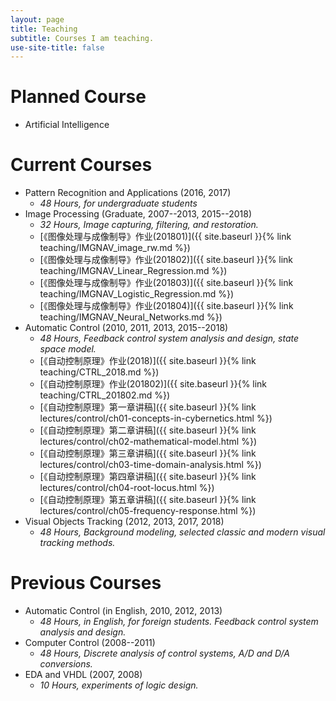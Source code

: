 ```yaml
---
layout: page
title: Teaching
subtitle: Courses I am teaching.
use-site-title: false
---
```


# Planned Course

- Artificial Intelligence

# Current Courses

- Pattern Recognition and Applications (2016, 2017)
  + *48 Hours, for undergraduate students*
- Image Processing (Graduate, 2007--2013, 2015--2018)
  + *32 Hours, Image capturing, filtering, and restoration.*
  + [《图像处理与成像制导》作业(201801)]({{ site.baseurl }}{% link teaching/IMGNAV_image_rw.md %})
  + [《图像处理与成像制导》作业(201802)]({{ site.baseurl }}{% link teaching/IMGNAV_Linear_Regression.md %})
  + [《图像处理与成像制导》作业(201803)]({{ site.baseurl }}{% link teaching/IMGNAV_Logistic_Regression.md %})
  + [《图像处理与成像制导》作业(201804)]({{ site.baseurl }}{% link teaching/IMGNAV_Neural_Networks.md %})
- Automatic Control (2010, 2011, 2013, 2015--2018)
  + *48 Hours, Feedback control system analysis and design, state space model.*
  + [《自动控制原理》作业(2018)]({{ site.baseurl }}{% link teaching/CTRL_2018.md %})
  + [《自动控制原理》作业(201802)]({{ site.baseurl }}{% link teaching/CTRL_201802.md %})
  + [《自动控制原理》第一章讲稿]({{ site.baseurl }}{% link lectures/control/ch01-concepts-in-cybernetics.html %})
  + [《自动控制原理》第二章讲稿]({{ site.baseurl }}{% link lectures/control/ch02-mathematical-model.html %})
  + [《自动控制原理》第三章讲稿]({{ site.baseurl }}{% link lectures/control/ch03-time-domain-analysis.html %})
  + [《自动控制原理》第四章讲稿]({{ site.baseurl }}{% link lectures/control/ch04-root-locus.html %})
  + [《自动控制原理》第五章讲稿]({{ site.baseurl }}{% link lectures/control/ch05-frequency-response.html %})
- Visual Objects Tracking (2012, 2013, 2017, 2018)
  + *48 Hours, Background modeling, selected classic and modern visual tracking methods.*

# Previous Courses

- Automatic Control (in English, 2010, 2012, 2013)
  + *48 Hours, in English, for foreign students. Feedback control system analysis and design.*
- Computer Control (2008--2011)
  + *48 Hours, Discrete analysis of control systems, A/D and D/A conversions.*
- EDA and VHDL (2007, 2008)
  + *10 Hours, experiments of logic design.*


